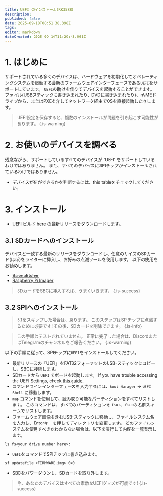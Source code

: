 ```yaml
---
title: UEFI のインストール(RK3588)
description:
published: false
date: 2025-09-18T08:51:38.398Z
tags:
editor: markdown
dateCreated: 2025-09-16T11:29:43.061Z
---
```


# 1. はじめに

サポートされている多くのデバイスは、ハードウェアを初期化してオペレーティングシステムを起動する最新のファームウェアインターフェースである`UEFI`をサポートしています。 `UEFI`の助けを借りてデバイスを起動することができます。 ファイル(USBスティックに書き込まれたり、DVDに書き込まれたり)、nVMEドライブから、またはPXEを介してネットワーク経由でOSを直接起動したりします。

> UEFI設定を保存すると、複数のインストールが問題を引き起こす可能性があります。
> {.is-warning}

# 2. お使いのデバイスを調べる

残念ながら、サポートしているすべてのデバイスが 'UEFI' をサポートしているわけではありません。 また、すべてのデバイスにSPIチップがインストールされているわけではありません。

- デバイスが何ができるかを判断するには、[this table](/en/table-of-supported-devices)をチェックしてください。

# 3. インストール

- UEFI ビルド [here](https://github.com/BredOS/edk2-rk3588/releases) の最新リリースをダウンロードします。

## 3.1 SDカードへのインストール

デバイスと一致する最新のリリースをダウンロードし、任意のサイズのSDカード(ほぼ)をライターに挿入し、お好みの点滅ツールを使用します。 以下の使用をお勧めします。

- [BalenaEtcher](https://etcher.balena.io/)
- [Raspberry Pi Imager](https://github.com/raspberrypi/rpi-imager)

> SDカードをSBCに挿入すれば、うまくいきます。
> {.is-success}

## 3.2 SPIへのインストール

> 3.1をスキップした場合は、戻ります。 このステップはSPIチップに点滅するために必要です!
> その後、SDカードを削除できます。
> {.is-info}

> この手順はテストされていません。 正常に完了した場合は、DiscordまたはTelegramのチャンネルをご報告ください。
> {.is-warning}

以下の手順に従って、SPIチップに`UEFI`をインストールしてください。

- 最新リリースの「UEFI」をFAT32フォーマットのUSB-スティックにコピーし、SBCに接続します。
- SDカードから `UEFI` でボードを起動します。 If you have trouble accessing the UEFI Settings, check [this guide](/en/how-to/change-default-boot-order-rk3588#2.1-Accessing-the-Boot-Menu).
- コマンドラインインターフェースを入力するには、`Boot Manager` -> `UEFI Shell` に移動します。
- `map` コマンドを使用して、読み取り可能なパーティションをすべてリストします。 このコマンドは、すべてのパーティションを `fs0:`、`fs1:`の名前スキームでリストします。
- ファームウェア画像を含むUSB-スティックに移動し、ファイルシステム名を入力し、Enterキーを押してディレクトリを変更します。 どのファイルシステムを使用すべきかわからない場合は、以下を実行して内容を一覧表示します。

```
ls fs<your drive number here>: 
```

- `UEFI`をコマンドでSPIチップに書き込みます。

```
sf updatefile <FIRMWARE.img> 0x0
```

- SBCをパワーダウンし、SDカードを取り外します。

> 今、あなたのデバイスはすべての素敵なUEFIグッズが可能です!
> {.is-success}
